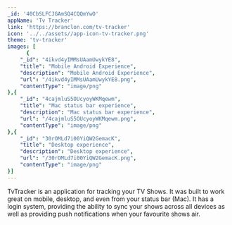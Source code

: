 ```yaml
---
_id: '40CbSLFCJGAmSQ4CQQmYwO'
appName: 'Tv Tracker'
link: 'https://branclon.com/tv-tracker'
icon: '../../assets//app-icon-tv-tracker.png'
theme: 'tv-tracker'
images: [
      {
	"_id": "4ikvd4yIMMsUAamUwykYE8",
	"title": "Mobile Android Experience",
	"description": "Mobile Android Experience",
	"url": "/4ikvd4yIMMsUAamUwykYE8.png",
	"contentType": "image/png"
},{
	"_id": "4cajmluS5OUcyoyWKMqewm",
	"title": "Mac status bar experience",
	"description": "Mac status bar experience",
	"url": "/4cajmluS5OUcyoyWKMqewm.png",
	"contentType": "image/png"
},{
	"_id": "30rOMLd7i00YiQW2GemacK",
	"title": "Desktop experience",
	"description": "Desktop experience",
	"url": "/30rOMLd7i00YiQW2GemacK.png",
	"contentType": "image/png"
}]
---
```


TvTracker is an application for tracking your TV Shows. It was built to work great on mobile, desktop, and even from your status bar (Mac). It has a login system, providing the ability to sync your shows across all devices as well as providing push notifications when your favourite shows air.
